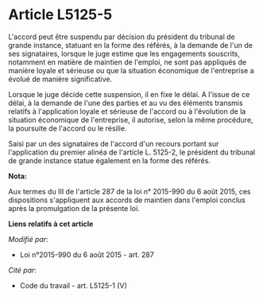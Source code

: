 # Article L5125-5

L'accord peut être suspendu par décision du président du tribunal de grande instance, statuant en la forme des référés, à la
demande de l'un de ses signataires, lorsque le juge estime que les engagements souscrits, notamment en matière de maintien de
l'emploi, ne sont pas appliqués de manière loyale et sérieuse ou que la situation économique de l'entreprise a évolué de
manière significative.

Lorsque le juge décide cette suspension, il en fixe le délai. A l'issue de ce délai, à la demande de l'une des parties et au
vu des éléments transmis relatifs à l'application loyale et sérieuse de l'accord ou à l'évolution de la situation économique
de l'entreprise, il autorise, selon la même procédure, la poursuite de l'accord ou le résilie.

Saisi par un des signataires de l'accord d'un recours portant sur l'application du premier alinéa de l'article L. 5125-2, le
président du tribunal de grande instance statue également en la forme des référés.

**Nota:**

Aux termes du III de l'article 287 de la loi n° 2015-990 du 6 août 2015, ces dispositions s'appliquent aux accords de
maintien dans l'emploi conclus après la promulgation de la présente loi.

**Liens relatifs à cet article**

_Modifié par_:

  - Loi n°2015-990 du 6 août 2015 - art. 287

_Cité par_:

  - Code du travail - art. L5125-1 (V)
